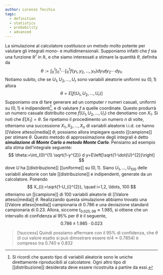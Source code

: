 ```yaml
---
author: Lorenzo Tecchia
tags:
  - definition
  - statistics
  - probability
  - advanced
---
```

La simulazione al calcolatore costituisce un metodo molto potente per valutare gli integrali mono- e multidimensionali. Supponiamo infatti che $f$ sia una funzione $\mathbb{R}^{r}$ in $\mathbb{R}$, e che siamo interessati a stimare la quantità $\theta$, definita da $$
\theta:=\int_{0}^{1} \int_{0}^{1} \cdots \int_{0}^{1} f\left(y_{1}, y_{2}, \ldots, y_{n}\right) d y_{1} d y_{2} \cdots d y_{n}$$
Notiamo subito, che se $U_{1}, U_{2}, \dots, U_{r}$ sono variabili aleatorie uniformi su $(0,1)$ allora $$\theta=E\left[f\left(U_{1}, U_{2}, \ldots, U_{r}\right)\right]$$
Supponiamo ora di fare generare ad un computer $r$ numeri casuali, uniformi su $(0,1)$ e indipendenti[^1], e di valutare $f$ a quelle coordinate. Questo produrrà un numero casuale distribuito come $f(U_{1}, U_{2}, \dots, U_{r})$ che denotiamo con $X_{1}$. Si noti che $E[X_{1}] = \theta$. Se ripetiamo il procedimento un numero $n$ di volte, otteniamo una successione $X_{1}, X_{2}, \dots, X_{n}$ di variabili aleatorie i.i.d. ce hanno [[Valore atteso|media]] $\theta$; possiamo allora impiegare questo [[campione]] per stimare $\theta$. Questo metodo di approssimazione degli integrali è detto ***simulazione di Monte Carlo o metodo Monte Carlo***.
Pensiamo ad esempio alla stima dell'integrale seguente: 
$$
\theta:=\int_{0}^{1} \sqrt{1-y^{2}} d y=E\left[\sqrt{1-\dot{U}^{2}}\right]
$$
dove $U$ ha [[distribuzione]] [[uniforme]] su $(0,1)$. Siano $U_{1}, \dots, U_{100}$ delle variabili aleatorie con tale [[distribuzione]] e indipendenti, generate da un calcolatore. Ponendo 
$$
X_{i}:=\sqrt{1-U_{i}^{2}}, \quad i=1,2, \ldots, 100
$$
otteniamo un [[campione]] di $100$ variabili aleatorie di [[Valore atteso|media]] $\theta$. Realizzando questa simulazione abbiamo trovato una [[Valore atteso|media]] campionaria di $0.786$ e una deviazione standard campionaria di $0.23$. Allora, siccome $t_{0.025, 99} \approx 1.985$, si ottiene che un intervallo di confidenza al $95\%$ per $\theta$ è il seguente, 
$$
0.786 \pm 1.985 \cdot 0.023
$$
>[!success]
> Quindi possiamo affermare con il $95\%$ di confidenza, che $\theta$ (il cui valore esatto si può dimostrare essere $\pi/4 \approx 0.7854$) è compreso tra $0.740$ e $0.832$

[^1]: Si ricordi che questo tipo di variabili aleatorie sono le uniche direttamente riproducibili al calcolatore. Ogni altro tipo di [[distribuzione]] desiderata deve essere ricostruita a partire da essi.